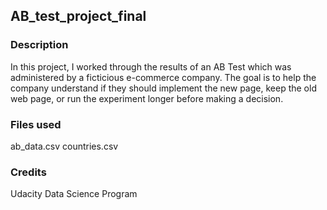 ## AB_test_project_final

### Description
In this project, I worked through the results of an AB Test which was administered by a ficticious e-commerce company.  The goal is to help the company understand if they should implement the new page, keep the old web page, or run the experiment longer before making a decision.

### Files used
ab_data.csv
countries.csv


### Credits
Udacity Data Science Program
